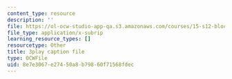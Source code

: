 ```yaml
---
content_type: resource
description: ''
file: https://ol-ocw-studio-app-qa.s3.amazonaws.com/courses/15-s12-blockchain-and-money-fall-2018/8e7e3067e27450a8b79860f71568fdec_sMnBl0g3Ev4.vtt
file_type: application/x-subrip
learning_resource_types: []
resourcetype: Other
title: 3play caption file
type: OCWFile
uid: 8e7e3067-e274-50a8-b798-60f71568fdec
---
```

